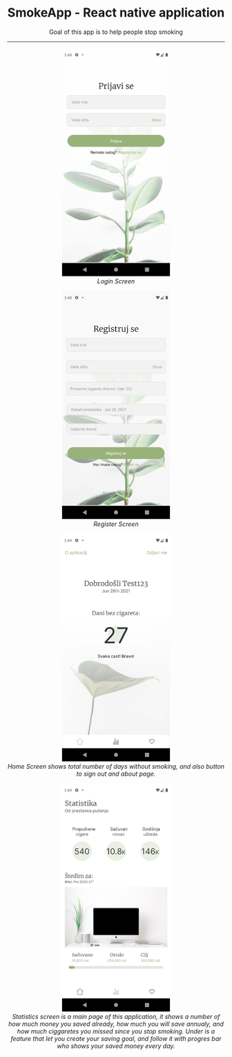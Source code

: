 <h1 align="center">SmokeApp - React native application</h1>
<p align="center">Goal of this app is to help people stop smoking</p>
<hr />

<p align="center">
  <img src="Screenshots/Login.png" alt="Login screenshot" width="250px"/>
  <br>
  <i>Login Screen</i>
  <br>
</p>
 

<p align="center">
  <img src="Screenshots/Register.png" alt="Register screenshot" width="250px"/>
  <br>
  <i>Register Screen</i>
  <br>
</p>

<p align="center">
  <img src="Screenshots/Home.png" alt="Home screenshot" width="250px"/>
  <br>
  <i>Home Screen shows total number of days without smoking, and also button to sign out and about page.</i>
  <br>
</p>


<p align="center">
  <img src="Screenshots/Stats.png" alt="Stats screenshot" width="250px"/>
  <br>
  <i>Statistics screen is a main page of this application, it shows a number of how much money you saved already, how much you will save annualy, and how much ciggaretes you missed since you stop smoking. Under is a feature that let you create your saving goal, and follow it with progres bar who shows your saved money every day. </i>
  <br>
</p>
